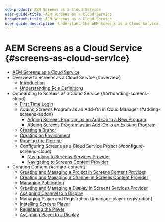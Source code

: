```yaml
---
sub-product: AEM Screens as a Cloud Service
user-guide-title: AEM Screens as a Cloud Service
breadcrumb-title: AEM Screens as a Cloud Service
user-guide-description: Understand the AEM Screens as a Cloud Service.
---
```


# AEM Screens as a Cloud Service {#screens-as-cloud-service}

+ [AEM Screens as a Cloud Service](/help/screens-cloud/home.md)
+ Overview to Screens as a Cloud Service {#overview}
  + [Introduction](/help/screens-cloud/introduction)
  + [Understanding Role Definitions](/help/screens-cloud/introduction/personas-screens-cloud.md)
+ Onboarding to Screens as a Cloud Service {#onboarding-screens-cloud}
  + [First Time Login](/help/screens-cloud/onboarding-screens-cloud/first-time-login-screens-cloud.md)
  + Adding Screens Program as an Add-On in Cloud Manager {#adding-screens-addon}
    + [Adding Screens Program as an Add-On to a New Program](/help/screens-cloud/onboarding-screens-cloud/add-on-new-program-screens-cloud.md)
    + [Adding Screens Program as an Add-On to an Existing Program](/help/screens-cloud/onboarding-screens-cloud/add-on-existing-program-screens-cloud.md)
  + [Creating a Branch](/help/screens-cloud/onboarding-screens-cloud/creating-a-branch.md)
  + [Creating an Environment](/help/screens-cloud/onboarding-screens-cloud/creating-an-environment.md)
  + [Running the Pipeline](/help/screens-cloud/onboarding-screens-cloud/running-a-pipeline.md)
  + Configuring Screens as a Cloud Service Project {#configure-screens-cloud}
    + [Navigating to Screens Services Provider](/help/screens-cloud/configuring/navigating-to-screens-services-provider.md)
    + [Navigating to Screens Content Provider](/help/screens-cloud/configuring/using-screens-content-provider.md)
+ Creating Content {#create-content}
  + [Creating and Managing a Project in Screens Content Provider](/help/screens-cloud/creating-content/creating-projects-screens-cloud.md)
  + [Creating and Managing a Channel in Screens Content Provider](/help/screens-cloud/creating-content/creating-channels-screens-cloud.md)
  + [Managing Publication](/help/screens-cloud/creating-content/manage-publish.md)
  + [Creating and Managing a Display in Screens Services Provider](/help/screens-cloud/creating-content/creating-displays-screens-cloud.md)
  + [Assigning Channel to a Display](/help/screens-cloud/creating-content/assigning-channels-to-display.md)
  + Managing Player and Registration {#manage-player-registration}
  + [Installing Screens Player](/help/screens-cloud/managing-players-registration/installing-screens-cloud-player.md)
  + [Registering the Player](/help/screens-cloud/managing-players-registration/registering-players-screens-cloud.md)
  + [Assigning Player to a Display](/help/screens-cloud/managing-players-registration/assigning-player-display.md)
